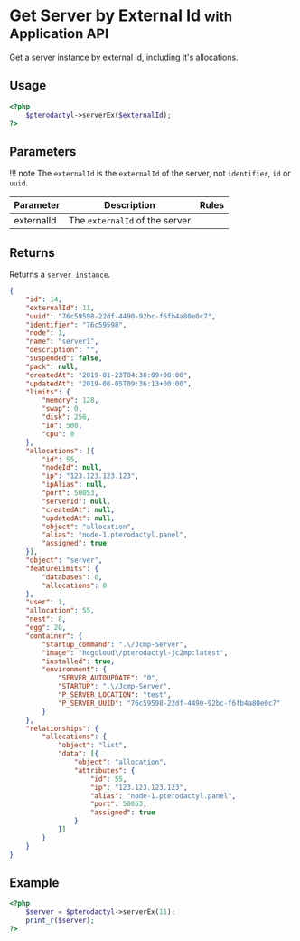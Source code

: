 # Get Server by External Id <small>with Application API</small>
Get a server instance by external id, including it's allocations.

## Usage
``` php
<?php
	$pterodactyl->serverEx($externalId);
?>
```

## Parameters

!!! note
    The `externalId` is the `externalId` of the server, not `identifier`, `id` or `uuid`.

| Parameter | Description | Rules |
| - | - | - |
| externalId | The `externalId` of the server | |

## Returns

Returns a `server instance`.

``` json
{
	"id": 14,
	"externalId": 11,
	"uuid": "76c59598-22df-4490-92bc-f6fb4a80e0c7",
	"identifier": "76c59598",
	"node": 1,
	"name": "server1",
	"description": "",
	"suspended": false,
	"pack": null,
	"createdAt": "2019-01-23T04:38:09+00:00",
	"updatedAt": "2019-08-05T09:36:13+00:00",
	"limits": {
		"memory": 128,
		"swap": 0,
		"disk": 256,
		"io": 500,
		"cpu": 0
	},
	"allocations": [{
		"id": 55,
		"nodeId": null,
		"ip": "123.123.123.123",
		"ipAlias": null,
		"port": 50053,
		"serverId": null,
		"createdAt": null,
		"updatedAt": null,
		"object": "allocation",
		"alias": "node-1.pterodactyl.panel",
		"assigned": true
	}],
	"object": "server",
	"featureLimits": {
		"databases": 0,
		"allocations": 0
	},
	"user": 1,
	"allocation": 55,
	"nest": 8,
	"egg": 20,
	"container": {
		"startup_command": ".\/Jcmp-Server",
		"image": "hcgcloud\/pterodactyl-jc2mp:latest",
		"installed": true,
		"environment": {
			"SERVER_AUTOUPDATE": "0",
			"STARTUP": ".\/Jcmp-Server",
			"P_SERVER_LOCATION": "test",
			"P_SERVER_UUID": "76c59598-22df-4490-92bc-f6fb4a80e0c7"
		}
	},
	"relationships": {
		"allocations": {
			"object": "list",
			"data": [{
				"object": "allocation",
				"attributes": {
					"id": 55,
					"ip": "123.123.123.123",
					"alias": "node-1.pterodactyl.panel",
					"port": 50053,
					"assigned": true
				}
			}]
		}
	}
}
```

## Example

``` php
<?php
	$server = $pterodactyl->serverEx(11);
	print_r($server);
?>
```
